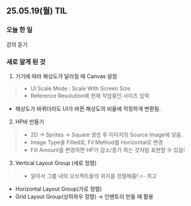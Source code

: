 ## 25.05.19(월) TIL

### 오늘 한 일
강의 듣기

### 새로 알게 된 것
1. 기기에 따라 해상도가 달라질 때 Canvas 설정
>  - UI Scale Mode : Scale With Screen Size
>  - Reference Resolution에 현재 작업중인 사이즈 입력
- 해상도가 바뀌더라도 UI가 바뀐 해상도의 비율에 적정하게 변환됨.

2. HP바 만들기
>  - 2D -> Sprites -> Square 생성 후 이미지의 Source Image에 넣음.
>  - Image Type을 Filled로, Fil Method를 Horizontal로 변경
>  - Fill Amount를 변경하면 HP가 감소/증가 하는 것처럼 표현할 수 있음!

3. Vertical Layout Group (세로 정렬)
>  - 알아서 그룹 내의 오브젝트들의 위치를 정렬해줌! <- 최고
+  Horizontal Layout Group(가로 정렬)
+  Grid Layout Group(상하좌우 정렬) -> 인벤토리 만들 때 활용
